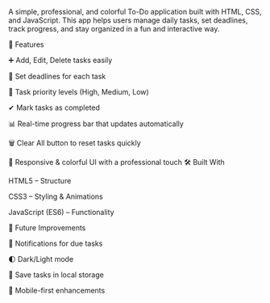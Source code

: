 A simple, professional, and colorful To-Do application built with HTML, CSS, and JavaScript.
This app helps users manage daily tasks, set deadlines, track progress, and stay organized in a fun and interactive way.

🚀 Features

➕ Add, Edit, Delete tasks easily

📅 Set deadlines for each task

🔼 Task priority levels (High, Medium, Low)

✔ Mark tasks as completed

📊 Real-time progress bar that updates automatically

🗑 Clear All button to reset tasks quickly

🎨 Responsive & colorful UI with a professional touch
🛠️ Built With

HTML5 – Structure

CSS3 – Styling & Animations

JavaScript (ES6) – Functionality

🌟 Future Improvements

🔔 Notifications for due tasks

🌓 Dark/Light mode

💾 Save tasks in local storage

📱 Mobile-first enhancements
